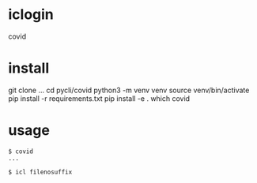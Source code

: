 # iclogin
covid

# install

git clone ...
cd pycli/covid
python3 -m venv venv
source venv/bin/activate
pip install -r requirements.txt
pip install -e .
which covid

# usage
```
$ covid
...

$ icl filenosuffix
```
